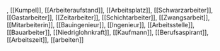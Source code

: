 , [[Kumpel]], [[Arbeiteraufstand]], [[Arbeitsplatz]], [[Schwarzarbeiter]], [[Gastarbeiter]], [[Zeitarbeiter]], [[Schichtarbeiter]], [[Zwangsarbeit]], [[Mitarbeiterin]], [[Bauingenieur]], [[Ingenieur]], [[Arbeitsstelle]], [[Bauarbeiter]], [[Niedriglohnkraft]], [[Kaufmann]], [[Berufsaspirant]], [[Arbeitszeit]], [[arbeiten]]